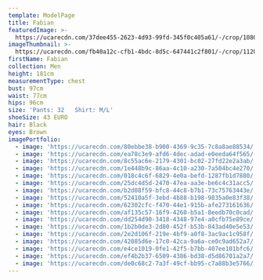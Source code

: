 ```yaml
---
template: ModelPage
title: Fabian
featuredImage: >-
  https://ucarecdn.com/37dee455-2623-4d93-99fd-345f0c405a61/-/crop/1080x601/0,0/-/preview/
imageThumbnail: >-
  https://ucarecdn.com/fb40a12c-cfb1-4bdc-8d5c-647441c2f801/-/crop/1120x1488/1021,0/-/preview/
firstName: Fabian
collection: Men
height: 181cm
measurementType: chest
bust: 97cm
waist: 77cm
hips: 96cm
size: 'Pants: 32   Shirt: M/L'
shoeSize: 43 EURO
hair: Black
eyes: Brown
imagePortfolio:
  - image: 'https://ucarecdn.com/80ebbe38-b900-4369-9c35-7c8a8ae88534/'
  - image: 'https://ucarecdn.com/ea78c3e9-afd6-4dec-adad-e0eeda64f565/'
  - image: 'https://ucarecdn.com/8c55ac6e-2179-4301-bc02-27fd22e2a3ab/'
  - image: 'https://ucarecdn.com/1e448b9c-86aa-4c10-a230-7a504bc4e270/'
  - image: 'https://ucarecdn.com/018c4c6f-6829-4e0a-befd-1287fb1d7880/'
  - image: 'https://ucarecdn.com/25dc4d5d-2470-47ea-aa3e-be6c4c31acc5/'
  - image: 'https://ucarecdn.com/b2d08f59-bfc8-44c8-b7b1-73c75763443e/'
  - image: 'https://ucarecdn.com/52410a5f-3ebd-4b88-b198-9835a0e83f38/'
  - image: 'https://ucarecdn.com/62302cfc-f470-44e1-915b-afe273161636/'
  - image: 'https://ucarecdn.com/af135c57-16f9-4260-b5a1-8eedb70c0cad/'
  - image: 'https://ucarecdn.com/dd254d90-3418-4348-97e4-a0cfb75e89ce/'
  - image: 'https://ucarecdn.com/1b2b0de3-2d80-452f-b53b-843ad40e5e53/'
  - image: 'https://ucarecdn.com/2e2d106f-219e-4bf9-a0f8-3ac9ac1c958f/'
  - image: 'https://ucarecdn.com/42085d6e-17c0-42ca-9a6a-ce0c9ad652a7/'
  - image: 'https://ucarecdn.com/e4ce1019-0fe1-42f5-b7bb-407ee101bfc6/'
  - image: 'https://ucarecdn.com/ef4b2b37-6509-4386-bd38-d5d86701a2a7/'
  - image: 'https://ucarecdn.com/de0c68c2-7a3f-49cf-bb95-c7a88b3e5766/'
---
```


